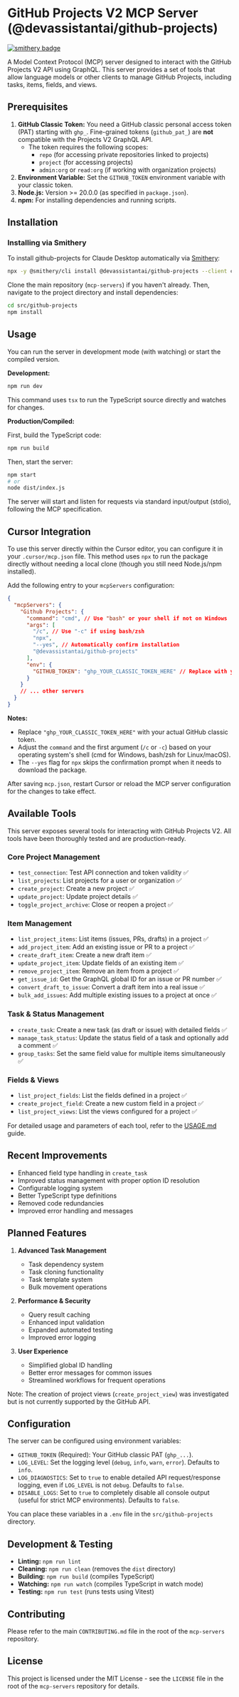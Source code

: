 # GitHub Projects V2 MCP Server (@devassistantai/github-projects)
[![smithery badge](https://smithery.ai/badge/@devassistantai/github-projects)](https://smithery.ai/server/@devassistantai/github-projects)

A Model Context Protocol (MCP) server designed to interact with the GitHub Projects V2 API using GraphQL. This server provides a set of tools that allow language models or other clients to manage GitHub Projects, including tasks, items, fields, and views.

## Prerequisites

1.  **GitHub Classic Token:** You need a GitHub classic personal access token (PAT) starting with `ghp_`. Fine-grained tokens (`github_pat_`) are **not** compatible with the Projects V2 GraphQL API.
    *   The token requires the following scopes:
        *   `repo` (for accessing private repositories linked to projects)
        *   `project` (for accessing projects)
        *   `admin:org` or `read:org` (if working with organization projects)
2.  **Environment Variable:** Set the `GITHUB_TOKEN` environment variable with your classic token.
3.  **Node.js:** Version >= 20.0.0 (as specified in `package.json`).
4.  **npm:** For installing dependencies and running scripts.

## Installation

### Installing via Smithery

To install github-projects for Claude Desktop automatically via [Smithery](https://smithery.ai/server/@devassistantai/github-projects):

```bash
npx -y @smithery/cli install @devassistantai/github-projects --client claude
```

Clone the main repository (`mcp-servers`) if you haven't already. Then, navigate to the project directory and install dependencies:

```bash
cd src/github-projects
npm install
```

## Usage

You can run the server in development mode (with watching) or start the compiled version.

**Development:**

```bash
npm run dev
```

This command uses `tsx` to run the TypeScript source directly and watches for changes.

**Production/Compiled:**

First, build the TypeScript code:

```bash
npm run build
```

Then, start the server:

```bash
npm start
# or
node dist/index.js
```

The server will start and listen for requests via standard input/output (stdio), following the MCP specification.

## Cursor Integration

To use this server directly within the Cursor editor, you can configure it in your `.cursor/mcp.json` file. This method uses `npx` to run the package directly without needing a local clone (though you still need Node.js/npm installed).

Add the following entry to your `mcpServers` configuration:

```json
{
  "mcpServers": {
    "Github Projects": {
      "command": "cmd", // Use "bash" or your shell if not on Windows
      "args": [
        "/c", // Use "-c" if using bash/zsh
        "npx",
        "--yes", // Automatically confirm installation
        "@devassistantai/github-projects"
      ],
      "env": {
        "GITHUB_TOKEN": "ghp_YOUR_CLASSIC_TOKEN_HERE" // Replace with your actual token
      }
    }
    // ... other servers
  }
}
```

**Notes:**
*   Replace `"ghp_YOUR_CLASSIC_TOKEN_HERE"` with your actual GitHub classic token.
*   Adjust the `command` and the first argument (`/c` or `-c`) based on your operating system's shell (cmd for Windows, bash/zsh for Linux/macOS).
*   The `--yes` flag for `npx` skips the confirmation prompt when it needs to download the package.

After saving `mcp.json`, restart Cursor or reload the MCP server configuration for the changes to take effect.

## Available Tools

This server exposes several tools for interacting with GitHub Projects V2. All tools have been thoroughly tested and are production-ready.

### Core Project Management
*   `test_connection`: Test API connection and token validity ✅
*   `list_projects`: List projects for a user or organization ✅
*   `create_project`: Create a new project ✅
*   `update_project`: Update project details ✅
*   `toggle_project_archive`: Close or reopen a project ✅

### Item Management
*   `list_project_items`: List items (issues, PRs, drafts) in a project ✅
*   `add_project_item`: Add an existing issue or PR to a project ✅
*   `create_draft_item`: Create a new draft item ✅
*   `update_project_item`: Update fields of an existing item ✅
*   `remove_project_item`: Remove an item from a project ✅
*   `get_issue_id`: Get the GraphQL global ID for an issue or PR number ✅
*   `convert_draft_to_issue`: Convert a draft item into a real issue ✅
*   `bulk_add_issues`: Add multiple existing issues to a project at once ✅

### Task & Status Management
*   `create_task`: Create a new task (as draft or issue) with detailed fields ✅
*   `manage_task_status`: Update the status field of a task and optionally add a comment ✅
*   `group_tasks`: Set the same field value for multiple items simultaneously ✅

### Fields & Views
*   `list_project_fields`: List the fields defined in a project ✅
*   `create_project_field`: Create a new custom field in a project ✅
*   `list_project_views`: List the views configured for a project ✅

For detailed usage and parameters of each tool, refer to the [USAGE.md](USAGE.md) guide.

## Recent Improvements

*   Enhanced field type handling in `create_task`
*   Improved status management with proper option ID resolution
*   Configurable logging system
*   Better TypeScript type definitions
*   Removed code redundancies
*   Improved error handling and messages

## Planned Features

1. **Advanced Task Management**
   * Task dependency system
   * Task cloning functionality
   * Task template system
   * Bulk movement operations

2. **Performance & Security**
   * Query result caching
   * Enhanced input validation
   * Expanded automated testing
   * Improved error logging

3. **User Experience**
   * Simplified global ID handling
   * Better error messages for common issues
   * Streamlined workflows for frequent operations

Note: The creation of project views (`create_project_view`) was investigated but is not currently supported by the GitHub API.

## Configuration

The server can be configured using environment variables:

*   `GITHUB_TOKEN` (Required): Your GitHub classic PAT (`ghp_...`).
*   `LOG_LEVEL`: Set the logging level (`debug`, `info`, `warn`, `error`). Defaults to `info`.
*   `LOG_DIAGNOSTICS`: Set to `true` to enable detailed API request/response logging, even if `LOG_LEVEL` is not `debug`. Defaults to `false`.
*   `DISABLE_LOGS`: Set to `true` to completely disable all console output (useful for strict MCP environments). Defaults to `false`.

You can place these variables in a `.env` file in the `src/github-projects` directory.

## Development & Testing

*   **Linting:** `npm run lint`
*   **Cleaning:** `npm run clean` (removes the `dist` directory)
*   **Building:** `npm run build` (compiles TypeScript)
*   **Watching:** `npm run watch` (compiles TypeScript in watch mode)
*   **Testing:** `npm run test` (runs tests using Vitest)

## Contributing

Please refer to the main `CONTRIBUTING.md` file in the root of the `mcp-servers` repository.

## License

This project is licensed under the MIT License - see the `LICENSE` file in the root of the `mcp-servers` repository for details.

